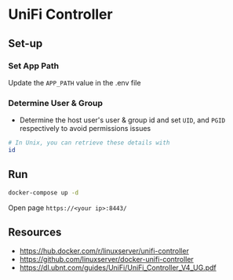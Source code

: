 # UniFi Controller

## Set-up

### Set App Path
Update the `APP_PATH` value in the .env file

### Determine User & Group

- Determine the host user's user & group id and set `UID`, and `PGID` respectively to avoid permissions issues

```sh
# In Unix, you can retrieve these details with
id
```

## Run

```sh
docker-compose up -d
```

Open page `https://<your ip>:8443/`

## Resources

- https://hub.docker.com/r/linuxserver/unifi-controller
- https://github.com/linuxserver/docker-unifi-controller
- https://dl.ubnt.com/guides/UniFi/UniFi_Controller_V4_UG.pdf
